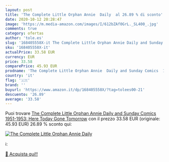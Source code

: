 ```yaml
---
layout: post
title: 'The Complete Little Orphan Annie  Daily  al 26.89 % di sconto'
date: 2020-10-12 20:28:47
image: 'https://m.media-amazon.com/images/I/612bZAf0GrL._SL400_.jpg'
comments: true
category: ofertas
author: 'tole.es'
slug: '168405558X-it The Complete Little Orphan Annie Daily and Sunday Comics...'
sku: '168405558X-it'
actualPrice: 33.58 EUR
currency: EUR
price: 33.58
comparePrice: 45.93 EUR
prodname: 'The Complete Little Orphan Annie  Daily and Sunday Comics  1951-1953: Here Today Gone Tomorrow'
country: 'it'
flag: '🇮🇹'
brand: ''
buyurl: 'https://www.amazon.it/dp/168405558X/?tag=tolees00-21'
descuento: '26.89'
average: '33.58'
---
```


Puoi trovare [The Complete Little Orphan Annie  Daily and Sunday Comics  1951-1953: Here Today Gone Tomorrow](https://www.amazon.it/dp/168405558X/?tag=tolees00-21) con il prezzo 33.58 EUR (originale: 45.93 EUR) 26.89 % sconto qui:

[![The Complete Little Orphan Annie  Daily ](https://m.media-amazon.com/images/I/612bZAf0GrL._SL400_.jpg)](https://www.amazon.it/dp/168405558X/?tag=tolees00-21)

ℹ️:


[🛒 Acquista qui!!](https://www.amazon.it/dp/168405558X/?tag=tolees00-21)
